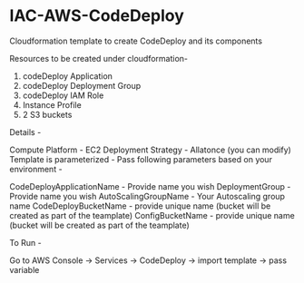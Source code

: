 # IAC-AWS-CodeDeploy
Cloudformation template to create CodeDeploy and its components

Resources to be created under cloudformation- 

1. codeDeploy Application
2. codeDeploy Deployment Group
3. codeDeploy IAM Role
4. Instance Profile
5. 2 S3 buckets

Details - 

Compute Platform - EC2
Deployment Strategy - Allatonce (you can modify)
Template is parameterized - Pass following parameters based on your environment - 

CodeDeployApplicationName - Provide name you wish
DeploymentGroup - Provide name you wish
AutoScalingGroupName - Your Autoscaling group name
CodeDeployBucketName - provide unique name (bucket will be created as part of the teamplate)
ConfigBucketName - provide unique name (bucket will be created as part of the teamplate)

To Run - 

Go to AWS Console -> Services -> CodeDeploy -> import template -> pass variable
